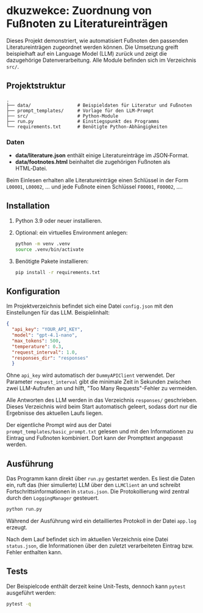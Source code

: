 # dkuzwekce: Zuordnung von Fußnoten zu Literatureinträgen

Dieses Projekt demonstriert, wie automatisiert Fußnoten den passenden Literatureinträgen zugeordnet werden können. Die Umsetzung greift beispielhaft auf ein Language Model (LLM) zurück und zeigt die dazugehörige Datenverarbeitung. Alle Module befinden sich im Verzeichnis `src/`.

## Projektstruktur

```
.
├── data/                 # Beispiel­daten für Literatur und Fußnoten
├── prompt_templates/     # Vorlage für den LLM-Prompt
├── src/                  # Python-Module
├── run.py                # Einstiegspunkt des Programms
└── requirements.txt      # Benötigte Python-Abhängigkeiten
```

### Daten
- **data/literature.json** enthält einige Literatureinträge im JSON‑Format.
- **data/footnotes.html** beinhaltet die zugehörigen Fußnoten als HTML‑Datei.

Beim Einlesen erhalten alle Literatureinträge einen Schlüssel in der Form `L00001`, `L00002`, … und jede Fußnote einen Schlüssel `F00001`, `F00002`, ….

## Installation
1. Python 3.9 oder neuer installieren.
2. Optional: ein virtuelles Environment anlegen:
   ```bash
   python -m venv .venv
   source .venv/bin/activate
   ```

3. Benötigte Pakete installieren:
   ```bash
   pip install -r requirements.txt
   ```

## Konfiguration
Im Projektverzeichnis befindet sich eine Datei `config.json` mit den Einstellungen für das LLM. Beispielinhalt:

```json
{
  "api_key": "YOUR_API_KEY",
  "model": "gpt-4.1-nano",
  "max_tokens": 500,
  "temperature": 0.3,
  "request_interval": 1.0,
  "responses_dir": "responses"
  }
```

Ohne `api_key` wird automatisch der `DummyAPIClient` verwendet.
Der Parameter `request_interval` gibt die minimale Zeit in Sekunden zwischen zwei
LLM-Aufrufen an und hilft, "Too Many Requests"-Fehler zu vermeiden.

Alle Antworten des LLM werden in das Verzeichnis `responses/` geschrieben. Dieses
Verzeichnis wird beim Start automatisch geleert, sodass dort nur die Ergebnisse
des aktuellen Laufs liegen.

Der eigentliche Prompt wird aus der Datei `prompt_templates/basic_prompt.txt`
gelesen und mit den Informationen zu Eintrag und Fußnoten kombiniert. Dort kann
der Prompttext angepasst werden.

## Ausführung
Das Programm kann direkt über `run.py` gestartet werden. Es liest die Daten ein, ruft das (hier simulierte) LLM über den `LLMClient` an und schreibt Fortschrittsinformationen in `status.json`. Die Protokollierung wird zentral durch den `LoggingManager` gesteuert.

```bash
python run.py
```

Während der Ausführung wird ein detailliertes Protokoll in der Datei `app.log` erzeugt.

Nach dem Lauf befindet sich im aktuellen Verzeichnis eine Datei `status.json`, die Informationen über den zuletzt verarbeiteten Eintrag bzw. Fehler enthalten kann.

## Tests
Der Beispielcode enthält derzeit keine Unit‑Tests, dennoch kann `pytest` ausgeführt werden:

```bash
pytest -q
```

